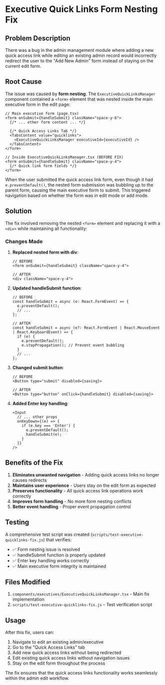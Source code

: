 # Executive Quick Links Form Nesting Fix

## Problem Description

There was a bug in the admin management module where adding a new quick access link while editing an existing admin record would incorrectly redirect the user to the "Add New Admin" form instead of staying on the current edit form.

## Root Cause

The issue was caused by **form nesting**. The `ExecutiveQuickLinksManager` component contained a `<form>` element that was nested inside the main executive form in the edit page:

```tsx
// Main executive form (page.tsx)
<form onSubmit={handleSubmit} className="space-y-6">
  {/* ... other form content ... */}
  
  {/* Quick Access Links Tab */}
  <TabsContent value="quicklinks">
    <ExecutiveQuickLinksManager executiveId={executiveId} />
  </TabsContent>
</form>

// Inside ExecutiveQuickLinksManager.tsx (BEFORE FIX)
<form onSubmit={handleSubmit} className="space-y-4">
  {/* Quick link form fields */}
</form>
```

When the user submitted the quick access link form, even though it had `e.preventDefault()`, the nested form submission was bubbling up to the parent form, causing the main executive form to submit. This triggered navigation based on whether the form was in edit mode or add mode.

## Solution

The fix involved removing the nested `<form>` element and replacing it with a `<div>` while maintaining all functionality:

### Changes Made

1. **Replaced nested form with div**:
   ```tsx
   // BEFORE
   <form onSubmit={handleSubmit} className="space-y-4">
   
   // AFTER  
   <div className="space-y-4">
   ```

2. **Updated handleSubmit function**:
   ```tsx
   // BEFORE
   const handleSubmit = async (e: React.FormEvent) => {
     e.preventDefault();
     // ...
   };
   
   // AFTER
   const handleSubmit = async (e?: React.FormEvent | React.MouseEvent | React.KeyboardEvent) => {
     if (e) {
       e.preventDefault();
       e.stopPropagation(); // Prevent event bubbling
     }
     // ...
   };
   ```

3. **Changed submit button**:
   ```tsx
   // BEFORE
   <Button type="submit" disabled={saving}>
   
   // AFTER
   <Button type="button" onClick={handleSubmit} disabled={saving}>
   ```

4. **Added Enter key handling**:
   ```tsx
   <Input
     // ... other props
     onKeyDown={(e) => {
       if (e.key === 'Enter') {
         e.preventDefault();
         handleSubmit(e);
       }
     }}
   />
   ```

## Benefits of the Fix

1. **Eliminates unwanted navigation** - Adding quick access links no longer causes redirects
2. **Maintains user experience** - Users stay on the edit form as expected
3. **Preserves functionality** - All quick access link operations work correctly
4. **Improves form handling** - No more form nesting conflicts
5. **Better event handling** - Proper event propagation control

## Testing

A comprehensive test script was created (`scripts/test-executive-quicklinks-fix.js`) that verifies:

- ✅ Form nesting issue is resolved
- ✅ handleSubmit function is properly updated
- ✅ Enter key handling works correctly
- ✅ Main executive form integrity is maintained

## Files Modified

1. `components/executives/ExecutiveQuickLinksManager.tsx` - Main fix implementation
2. `scripts/test-executive-quicklinks-fix.js` - Test verification script

## Usage

After this fix, users can:

1. Navigate to edit an existing admin/executive
2. Go to the "Quick Access Links" tab
3. Add new quick access links without being redirected
4. Edit existing quick access links without navigation issues
5. Stay on the edit form throughout the process

The fix ensures that the quick access links functionality works seamlessly within the admin edit workflow.
